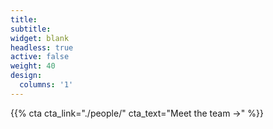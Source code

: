 ```yaml
---
title:
subtitle:
widget: blank
headless: true
active: false
weight: 40
design:
  columns: '1'
---
```


{{% cta cta_link="./people/" cta_text="Meet the team →" %}}
